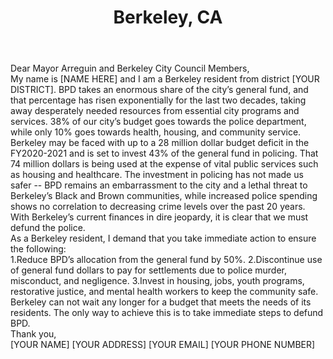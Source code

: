 ---
title: Berkeley, CA
permalink: "/berkeley"
name: Letter to Mayor and City Council
city: Berkeley
state: CA
layout: email
recipients:
- mayor@cityofberkeley.info
- rkesarwani@cityofberkeley.info
- cdavila@cityofberkeley.info
- jchang@cityofberkeley.info
- KHarrison@cityofberkeley.info
- SHahn@cityofberkeley.info
- swengraf@cityofberkeley.info
- RRobinson@cityofberkeley.info
- ldroste@cityofberkeley.info
- auditor@cityofberkeley.info
- policycommittee@cityofberkeley.info
subject: Berkeley Resident for Defunding BPD
body: |-
    Dear Mayor Arreguin and Berkeley City Council Members,

    My name is [NAME HERE] and I am a Berkeley resident from district [YOUR DISTRICT]. BPD takes an enormous share of the city’s general fund, and that percentage has risen exponentially for the last two decades, taking away desperately needed resources from essential city programs and services. 38% of our city’s budget goes towards the police department, while only 10% goes towards health, housing, and community service.

    Berkeley may be faced with up to a 28 million dollar budget deficit in the FY2020-2021 and is set to invest 43% of the general fund in policing. That 74 million dollars is being used at the expense of vital public services such as housing and healthcare. The investment in policing has not made us safer -- BPD remains an embarrassment to the city and a lethal threat to Berkeley’s Black and Brown communities, while increased police spending shows no correlation to decreasing crime levels over the past 20 years. With Berkeley’s current finances in dire jeopardy, it is clear that we must defund the police.

    As a Berkeley resident, I demand that you take immediate action to ensure the following:

    1.Reduce BPD’s allocation from the general fund by 50%.
    2.Discontinue use of general fund dollars to pay for settlements due to police murder, misconduct, and negligence.
    3.Invest in housing, jobs, youth programs, restorative justice, and mental health workers to keep the community safe.

    Berkeley can not wait any longer for a budget that meets the needs of its residents. The only way to achieve this is to take immediate steps to defund BPD.

    Thank you,

    [YOUR NAME]
    [YOUR ADDRESS]
    [YOUR EMAIL]
    [YOUR PHONE NUMBER]
---